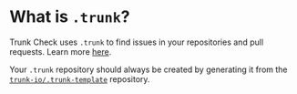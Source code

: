 # What is `.trunk`?

Trunk Check uses `.trunk` to find issues in your repositories and pull requests. Learn more
[here][check-github-integration].

Your `.trunk` repository should always be created by generating it from the [`trunk-io/.trunk-template`](https://github.com/trunk-io/.trunk-template) repository.

[check-github-integration]: https://docs.trunk.io/docs/check-github-integration
